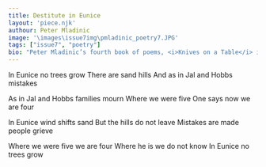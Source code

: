 ```yaml
---
title: Destitute in Eunice
layout: 'piece.njk'
authour: Peter Mladinic
image: '\images\issue7img\pmladinic_poetry7.JPG'
tags: ["issue7", "poetry"]
bio: "Peter Mladinic’s fourth book of poems, <i>Knives on a Table</i> is available from  Better Than Starbucks Publications.  An animal rights advocate, he lives in Hobbs, New Mexico, USA."
---
```


In Eunice no trees grow
There are sand hills
And as in Jal and Hobbs mistakes
 
As in Jal and Hobbs families mourn
Where we were five
One says now we are four
 
In Eunice wind shifts sand
But the hills do not leave
Mistakes are made people grieve
 
Where we were five we are four
Where he is we do not know
In Eunice no trees grow
